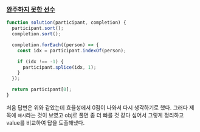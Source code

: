 ### [완주하지 못한 선수](https://programmers.co.kr/learn/courses/30/lessons/42576)

```js
function solution(participant, completion) {
  participant.sort();
  completion.sort();

  completion.forEach((person) => {
    const idx = participant.indexOf(person);

    if (idx !== -1) {
      participant.splice(idx, 1);
    }
  });

  return participant[0];
}
```

처음 답변은 위와 같았는데 효율성에서 0점이 나와서 다시 생각하기로 했다.
그러다 제목에 `해시`라는 것이 보였고 obj로 풀면 좀 더 빠를 것 같다 싶어서 그렇게 정리하고 value를 비교하여 답을 도출해냈다.
